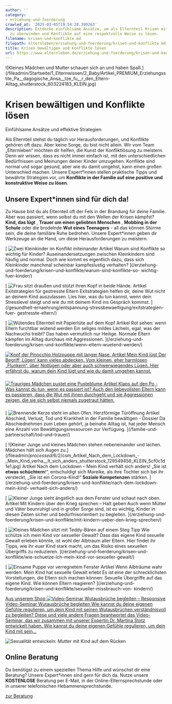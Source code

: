 ```yaml
---
author: ''
category:
- erziehung-und-foerderung
crawled_at: '2025-03-05T19:54:28.399263'
description: Entdecke einfühlsame Ansätze, um als Elternteil Krisen mit Zuversicht
  zu überwinden und Konflikte auf eine respektvolle Weise zu lösen.
filename: krisen-und-konflikte.md
filepath: elternleben/erziehung-und-foerderung/krisen-und-konflikte.md
title: Krisen bewältigen und Konflikte lösen
url: https://www.elternleben.de/erziehung-und-foerderung/krisen-und-konflikte/
---
```


![Kleines Mädchen und Mutter schauen sich an und haben
Spaß.](/fileadmin/Startseite/1_Elternwissen/2_Baby/Artikel_PREMIUM_Erziehungsstile_Pa__dagogische_Ansa__tze_fu__r_den_Eltern-
Alltag_shutterstock_603224183_KLEIN.jpg)

#  Krisen bewältigen und Konflikte lösen

Einfühlsame Ansätze und effektive Strategien

Als Elternteil stehst du täglich vor Herausforderungen, und Konflikte gehören
oft dazu. Aber keine Sorge, du bist nicht allein. Wir vom Team „Elternleben“
möchten dir helfen, die Kunst der Konfliktlösung zu meistern. Denn wir wissen,
dass es nicht immer einfach ist, mit den unterschiedlichen Bedürfnissen und
Meinungen deiner Kinder umzugehen. Konflikte sind normal und sogar gesund,
aber wie du damit umgehst, kann einen großen Unterschied machen. Unsere
Expert*innen stellen praktische Tipps und bewährte Strategien vor, um
**Konflikte in der Familie auf eine positive und konstruktive Weise zu
lösen**.

##  Unsere Expert*innen sind für dich da!

Zu Hause bist du als Elternteil oft der Fels in der Brandung für deine
Familie. Aber was passiert, wenn selbst du mit den Wellen der Krisen kämpfst?
**Kind, das lügt** , **Trauer um einen geliebten Menschen** , **Mobbing in der
Schule** oder die brodelnde **Wut eines Teenagers** \- all das können Stürme
sein, die deine familiäre Ruhe bedrohen. Unsere Expert*innen geben dir
Werkzeuge an die Hand, um diese Herausforderungen zu meistern.

[ ![Zwei Kleinkinder im Konflikt
miteinander](/fileadmin/_processed_/1/3/csm_Artikel_Warum_sind_Konflikte_so_wichtig_fu__r_Kinder_b1c9462454.jpg)
Artikel Warum sind Konflikte so wichtig für Kinder? Auseinandersetzungen
zwischen Kleinkindern sind häufig und normal. Doch wie kommt es eigentlich
dazu, dass sich Kleinkinder manchmal scheinbar kampfeslustig verhalten?
](/erziehung-und-foerderung/krisen-und-konflikte/warum-sind-konflikte-so-
wichtig-fuer-kinder/)

[ ![Frau sitzt draußen und stützt ihren Kopf in beide
Hände.](/fileadmin/_processed_/c/7/csm_Artikel_Exitstrategien_fu__r_gestresste_Eltern_iStock-1056598848_Klein_63738f58e6.jpg)
Artikel Exitstrategien für gestresste Eltern Exitstrategien helfen dir, deine
Wut nicht an deinem Kind auszulassen. Lies hier, was du tun kannst, wenn dein
Stresslevel steigt und wie du mit deinem Kind ins Gespräch kommst.
](/gesundheit-ernaehrung/entspannung-stressbewaeltigung/exitstrategien-fuer-
gestresste-eltern/)

[ ![Wütendes Elternteil mit Papiertüte auf dem
Kopf](/fileadmin/_processed_/9/0/csm_Artikel_Wenn_Eltern_wuetend_werden_96833aabe2.jpg)
Artikel Rot sehen: wenn Eltern furchtbar wütend werden Ein seliges mildes
Lächeln, egal, was der Nachwuchs treibt? Das haben vermutlich nur Heilige.
Normale Eltern kämpfen im Alltag durchaus mit Aggressionen.  ](/erziehung-und-
foerderung/krisen-und-konflikte/wenn-eltern-wuetend-werden/)

[ ![Kopf der Pinocchio Holzpuppe mit langer
Nase.](/fileadmin/_processed_/5/6/csm_Artikel_Mein_Kind_lu__gt_AdobeStock_50716496_d2b52d8ab4.jpeg)
Artikel Mein Kind lügt Der Begriff ‚Lügen‘ kann vieles abdecken. Vom kleinen,
eher harmlosen „Flunkern“, über Notlügen oder aber auch schwerwiegendes Lügen.
Hier erfährst du, warum dein Kind lügt und wie du damit umgehen kannst.
](/erziehung-und-foerderung/mein-kind-luegt/)

### [ ](/)

[ ![Trauriges Mädchen pustet eine
Pusteblume](/fileadmin/_processed_/a/a/csm_Artikel_Hilfe_ich_habe_mein_Kind_geohrfeigt_673ed44a0b.jpg)
Artikel Klaps auf den Po - Was kannst du tun, wenn es passiert ist? Auch den
liebevollsten Eltern kann es passieren, dass die Wut mit ihnen durchgeht und
sie Aggressionen zeigen, die sie sich selbst niemals zugetraut hätten.
](/erziehung-und-foerderung/krisen-und-konflikte/klaps-auf-den-po/)

### [ ](/)

[ ![Brennende Kerze steht im alten Ofen. Herzförmige
Türöffnung](/fileadmin/_processed_/a/4/csm_Artikel_Dossier_Abschied__Verlust_Tod_und_Krankheit_in_der_Familie_bewa__ltigen_4f3bd212eb.jpg)
Artikel Abschied, Verlust, Tod und Krankheit in der Familie bewältigen -
Dossier Da Abschiednehmen zum Leben gehört, ja beinahe Alltag ist, hat jeder
Mensch eine Anzahl von Bewältigungsressourcen zur Verfügung. ](/familie-und-
partnerschaft/tod-und-trauer/)

[ ![Kleiner Junge und kleines Mädchen stehen nebeneinander und lachen. Mädchen
hält sich Augen
zu.](/fileadmin/_processed_/6/2/csm_Artikel_Nach_dem_Lockdown_-
_Mein_Kind_verha__lt_sich_anders_shutterstock_129549458_KLEIN_5cf0c1d1e1.jpg)
Artikel Nach dem Lockdown – Mein Kind verhält sich anders! „Sie ist **etwas
schüchtern**!“, entschuldigt sich Mareike, als ihre Tochter sich bei ihr
versteckt, „Sie ist ein Corona-Kind!“ **Soziale Kompetenzen** stärken.
](/erziehung-und-foerderung/krisen-und-konflikte/nach-dem-lockdown-mein-kind-
verhaelt-sich-anders/)

[ ![Kleiner Junge sieht ängstlich aus dem Fenster und schaut nach
oben.](/fileadmin/_processed_/c/b/csm_Artikel_Mit_Kindern_u__ber_den_Krieg_sprechen_shutterstock_525541813_a5c3125227.jpg)
Artikel Mit Kindern über den Krieg sprechen – Halt geben Auch wenn Mütter und
Väter beunruhigt und in großer Sorge sind, ist es wichtig, Kinder in diesen
Zeiten sicher und bedürfnisorientiert zu begleiten. ](/erziehung-und-
foerderung/krisen-und-konflikte/mit-kindern-ueber-den-krieg-sprechen/)

[ ![Kleines Mädchen sitzt mit Teddy-Bären auf einem
Steg](/fileadmin/_processed_/f/4/csm_Tipps_Schutz_vor_sexuellem_Missbrauch_4691c4bc23.jpg)
Tipp Wie schütze ich mein Kind vor sexueller Gewalt? Dass das eigene Kind
sexuelle Gewalt erleben könnte, ist wohl der Albtraum aller Eltern. Hier
findet ihr Tipps, wie ihr euer Kind stark macht, um das Risiko eines sexuellen
Übergriffs zu reduzieren. ](/erziehung-und-foerderung/krisen-und-
konflikte/wie-schuetze-ich-mein-kind-vor-sexueller-gewalt/)

[ ![Einsame Puppe vor verregnetem
Fenster](/fileadmin/_processed_/a/f/csm_Artikel_Wenn_Albtra__ume_wahr_werden_sexueller_Missbrauch_gegen_Kinder_25ad94c9bb.jpg)
Artikel Wenn Albträume wahr werden: Mein Kind hat sexuelle Gewalt erlebt Es
ist eine der schrecklichsten Vorstellungen, die Eltern sich machen können:
Sexuelle Übergriffe auf das eigene Kind. Wie können Eltern reagieren?
](/erziehung-und-foerderung/krisen-und-konflikte/sexueller-missbrauch-von-
kindern/)

[ Aus unserem Shop ![Video-Seminar Wutausbrüche begleiten –
Responsive](/fileadmin/_processed_/5/0/csm_VideoSeminar_Wutausbrueche_teaserbild_01_f841ed50b2.png)
Video-Seminar Wutausbrüche begleiten Wie kannst du deine eigenen Gefühle
regulieren, um dein Kind mit seinen Wutausbrüchen verständnisvoll zu
begleiten? Diese und viele andere Fragen beantwortet das Video-Seminar, das
wir zusammen mit unserer Expertin Dr. Martina Stotz entwickelt haben. Wie
kannst du deine eigenen Gefühle regulieren, um dein Kind mit sein…
](/shop/video-seminar-wutausbrueche-begleiten/)

![Sexualität entwickeln: Mutter mit Kind auf dem
Rücken](/fileadmin/_processed_/6/b/csm_Tipps_Wie_unterstu__tze_ich_mein_Kind_dabei_eine_gesunde_Sexualita__t_zu_entwickeln_ea90708fd3.jpg)

##  Online Beratung

Du benötigst zu einem speziellen Thema Hilfe und wünschst dir eine Beratung?
Unsere Expert*innen sind gern für dich da. Nutze unsere **KOSTENLOSE**
Beratung per E-Mail, in der Online-Elternsprechstunde oder in unserer
telefonischen Hebammensprechstunde.

[ zur Beratung ](/online-beratung-formate/)

